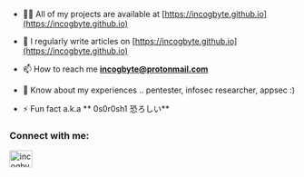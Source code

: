 
- 👨‍💻 All of my projects are available at [https://incogbyte.github.io](https://incogbyte.github.io)

- 📝 I regularly write articles on [https://incogbyte.github.io](https://incogbyte.github.io)

- 📫 How to reach me **incogbyte@protonmail.com**

- 📄 Know about my experiences .. pentester, infosec researcher, appsec :)

- ⚡ Fun fact a.k.a ** 0s0r0sh1 恐ろしい**

<h3 align="left">Connect with me:</h3>
<p align="left">
<a href="https://twitter.com/incogbyte" target="blank"><img align="center" src="https://raw.githubusercontent.com/rahuldkjain/github-profile-readme-generator/master/src/images/icons/Social/twitter.svg" alt="incogbyte" height="30" width="40" /></a>
</p>
